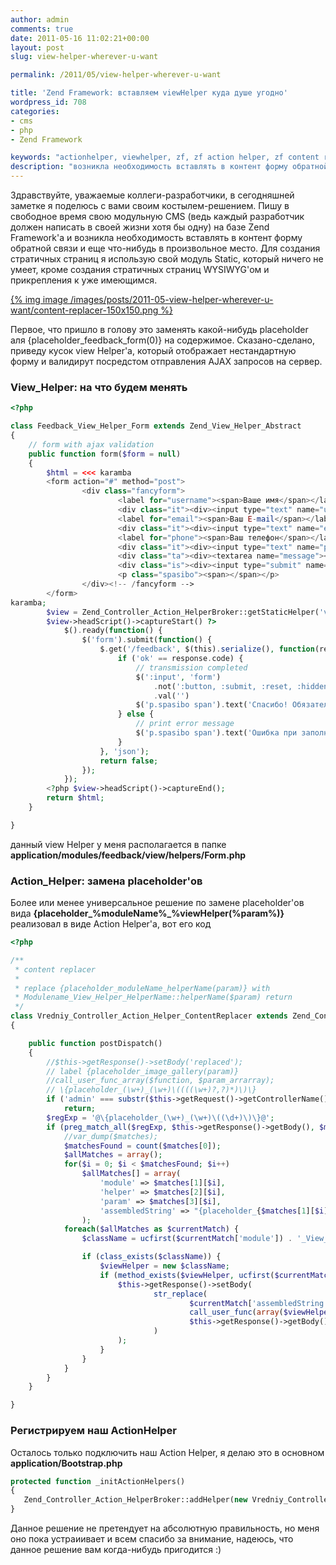 ```yaml
---
author: admin
comments: true
date: 2011-05-16 11:02:21+00:00
layout: post
slug: view-helper-wherever-u-want

permalink: /2011/05/view-helper-wherever-u-want

title: 'Zend Framework: вставляем viewHelper куда душе угодно'
wordpress_id: 708
categories:
- cms
- php
- Zend Framework

keywords: "actionhelper, viewhelper, zf, zf action helper, zf content replacer, zf cms,cms,php,zend framework"
description: "возникла необходимость вставлять в контент форму обратной связи и еще что-нибудь в произвольное место"
---
```





Здравствуйте, уважаемые коллеги-разработчики, в сегодняшней заметке я поделюсь с вами своим костылем-решением. Пишу в свободное время свою модульную CMS (ведь каждый разработчик должен написать в своей жизни хотя бы одну) на базе Zend Framework'а и возникла необходимость вставлять в контент форму обратной связи и еще что-нибудь в произвольное место. Для создания стратичных страниц я использую свой модуль Static, который ничего не умеет, кроме создания стратичных страниц WYSIWYG'ом и прикрепления к уже имеющимся.


<!-- more -->
[{% img image /images/posts/2011-05-view-helper-wherever-u-want/content-replacer-150x150.png %}](/images/posts/2011-05-view-helper-wherever-u-want/content-replacer.png)

Первое, что пришло в голову это заменять какой-нибудь placeholder аля {placeholder_feedback_form(0)} на содержимое. Сказано-сделано, приведу кусок view Helper'а, который отображает нестандартную форму и валидирут посредстом отправления AJAX запросов на сервер.






### View_Helper: на что будем менять



``` php
<?php

class Feedback_View_Helper_Form extends Zend_View_Helper_Abstract
{
    // form with ajax validation
    public function form($form = null)
    {
        $html = <<< karamba
        <form action="#" method="post">
                <div class="fancyform">
                        <label for="username"><span>Ваше имя</span></label>
                        <div class="it"><div><input type="text" name="username" id="username"></div></div>
                        <label for="email"><span>Ваш E-mail</span></label>
                        <div class="it"><div><input type="text" name="email" id="email"></div></div>
                        <label for="phone"><span>Ваш телефон</span></label>
                        <div class="it"><div><input type="text" name="phone" id="phone"></div></div>
                        <div class="ta"><div><textarea name="message"></textarea></div></div>
                        <div class="is"><div><input type="submit" name="submit" id="submit" value="Отправить"></div></div>
                        <p class="spasibo"><span></span></p>
                </div><!-- /fancyform -->
        </form>
karamba;
        $view = Zend_Controller_Action_HelperBroker::getStaticHelper('viewRenderer')->view;
        $view->headScript()->captureStart() ?>
            $().ready(function() {
                $('form').submit(function() {
                    $.get('/feedback', $(this).serialize(), function(response) {
                        if ('ok' == response.code) {
                            // transmission completed
                            $(':input', 'form')
                                .not(':button, :submit, :reset, :hidden')
                                .val('')
                            $('p.spasibo span').text('Спасибо! Обязательно отвечу!');
                        } else {
                            // print error message
                            $('p.spasibo span').text('Ошибка при заполнении');
                        }
                    }, 'json');
                    return false;
                });
            });
        <?php $view->headScript()->captureEnd();
        return $html;
    }

}
```




данный view Helper у меня располагается в папке **application/modules/feedback/view/helpers/Form.php**





###  Action_Helper: замена placeholder'ов




Более или менее универсальное решение по замене placeholder'ов вида **{placeholder_%moduleName%_%viewHelper(%param%)}** реализовал в виде Action Helper'а, вот его код




``` php
<?php

/**
 * content replacer
 *
 * replace {placeholder_moduleName_helperName(param)} with
 * Modulename_View_Helper_HelperName::helperName($param) return
 */
class Vredniy_Controller_Action_Helper_ContentReplacer extends Zend_Controller_Action_Helper_Abstract
{

    public function postDispatch()
    {
        //$this->getResponse()->setBody('replaced');
        // label {placeholder_image_gallery(param)}
        //call_user_func_array($function, $param_arrarray);
        // \{placeholder_(\w+)_(\w+)\((((\w+)?,?)*)\)\}
        if ('admin' === substr($this->getRequest()->getControllerName(), 0, 5))
            return;
        $regExp = '@\{placeholder_(\w+)_(\w+)\((\d+)\)\}@';
        if (preg_match_all($regExp, $this->getResponse()->getBody(), $matches)) {
            //var_dump($matches);
            $matchesFound = count($matches[0]);
            $allMatches = array();
            for($i = 0; $i < $matchesFound; $i++)
                $allMatches[] = array(
                    'module' => $matches[1][$i],
                    'helper' => $matches[2][$i],
                    'param' => $matches[3][$i],
                    'assembledString' => "{placeholder_{$matches[1][$i]}_{$matches[2][$i]}({$matches[3][$i]})}"
                );
            foreach($allMatches as $currentMatch) {
                $className = ucfirst($currentMatch['module']) . '_View_Helper_' . ucfirst($currentMatch['helper']);

                if (class_exists($className)) {
                    $viewHelper = new $className;
                    if (method_exists($viewHelper, ucfirst($currentMatch['helper']))) {
                        $this->getResponse()->setBody(
                                str_replace(
                                        $currentMatch['assembledString'], // assembled regexp
                                        call_user_func(array($viewHelper, ucfirst($currentMatch['helper'])), $currentMatch['param']), // call it
                                        $this->getResponse()->getBody() // old body
                                )
                        );
                    }
                }
            }
        }
    }

}
```




###  Регистрируем наш ActionHelper




Осталось только подключить наш Action Helper, я делаю это в основном **application/Bootstrap.php**




``` php
protected function _initActionHelpers()
{
   Zend_Controller_Action_HelperBroker::addHelper(new Vredniy_Controller_Action_Helper_ContentReplacer());
}
```




Данное решение не претендует на абсолютную правильность, но меня оно пока устраиивает и всем спасибо за внимание, надеюсь, что данное решение вам когда-нибудь пригодится :)
